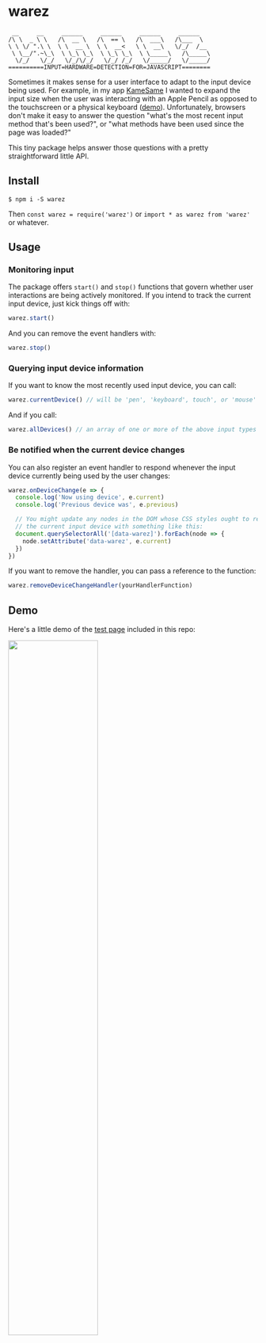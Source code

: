 # warez

```
 __     __     ______     ______     ______     ______
/\ \  _ \ \   /\  __ \   /\  == \   /\  ___\   /\___  \
\ \ \/ ".\ \  \ \  __ \  \ \  __<   \ \  __\   \/_/  /__
 \ \__/".~\_\  \ \_\ \_\  \ \_\ \_\  \ \_____\   /\_____\
  \/_/   \/_/   \/_/\/_/   \/_/ /_/   \/_____/   \/_____/
==========INPUT=HARDWARE=DETECTION=FOR=JAVASCRIPT========
```

Sometimes it makes sense for a user interface to adapt to the input device being
used. For example, in my app [KameSame](https://kamesame.com) I wanted to expand
the input size when the user was interacting with an Apple Pencil as opposed to
the touchscreen or a physical keyboard
([demo](https://twitter.com/searls/status/1484717281406078978)). Unfortunately,
browsers don't make it easy to answer the question "what's the most recent input
method that's been used?", or "what methods have been used since the page was
loaded?"

This tiny package helps answer those questions with a pretty straightforward
little API.

## Install

```
$ npm i -S warez
```

Then `const warez = require('warez')` or `import * as warez from 'warez'` or
whatever.

## Usage

### Monitoring input

The package offers `start()` and `stop()` functions that govern whether user
interactions are being actively monitored. If you intend to track the current
input device, just kick things off with:

```js
warez.start()
```

And you can remove the event handlers with:

```js
warez.stop()
```

### Querying input device information

If you want to know the most recently used input device, you can call:

```js
warez.currentDevice() // will be 'pen', 'keyboard', touch', or 'mouse'
```

And if you call:

```js
warez.allDevices() // an array of one or more of the above input types
```

### Be notified when the current device changes

You can also register an event handler to respond whenever the input device
currently being used by the user changes:

```js
warez.onDeviceChange(e => {
  console.log('Now using device', e.current)
  console.log('Previous device was', e.previous)

  // You might update any nodes in the DOM whose CSS styles ought to reflect
  // the current input device with something like this:
  document.querySelectorAll('[data-warez]').forEach(node => {
    node.setAttribute('data-warez', e.current)
  })
})
```

If you want to remove the handler, you can pass a reference to the function:

```js
warez.removeDeviceChangeHandler(yourHandlerFunction)
```

## Demo

Here's a little demo of the [test page](/test.html) included in this repo:

<img src="https://user-images.githubusercontent.com/79303/150662901-e1a0810f-afa3-4259-8127-1935c2e96616.gif" width="60%"/>
